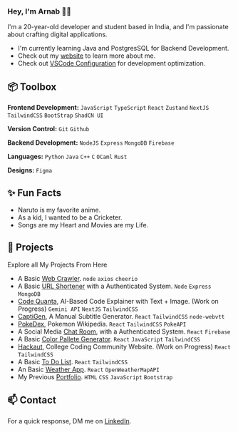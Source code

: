 ### Hey, I'm Arnab 👋🏽  

I'm a 20-year-old developer and student based in India, and I'm passionate about crafting digital applications. 

- I'm currently learning Java and PostgresSQL for Backend Development.
- Check out my [website](https://itzarnabpal.vercel.app/) to learn more about me.
- Check out [VSCode Configuration]() for development optimization.
 
## 📦 Toolbox

**Frontend Development:** `JavaScript` `TypeScript` `React` `Zustand` `NextJS` `TailwindCSS` `BootStrap` `ShadCN UI`
 
**Version Control:** `Git` `Github`

**Backend Development:** `NodeJS` `Express` `MongoDB` `Firebase` 

**Languages:** `Python` `Java` `C++` `C` `OCaml` `Rust`

**Designs:** `Figma`
 
## ✨ Fun Facts 

- Naruto is my favorite anime.
- As a kid, I wanted to be a Cricketer.
- Songs are my Heart and Movies are my Life.

## 🎯 Projects

Explore all My Projects From Here

- A Basic [Web Crawler](https://github.com/arnabpal2022/web-crawler). `node` `axios` `cheerio`
- A Basic [URL Shortener](https://github.com/arnabpal2022/url-shortener) with a Authenticated System. `Node` `Express` `MongoDB`
- [Code Quanta](https://github.com/Sreyasree-001/Code-Quanta), AI-Based Code Explainer with Text + Image. (Work on Progress) `Gemini API` `NextJS` `TailwindCSS`
- [CaptiGen](https://github.com/arnabpal2022/CaptiGen), A Manual Subtitle Generator. `React` `TailwindCSS` `node-webvtt`
- [PokeDex](https://github.com/Sreyasree-001/PokeDex), Pokemon Wikipedia. `React` `TailwindCSS` `PokeAPI`
- A Social Media [Chat Room](https://github.com/arnabpal2022/chat-room), with a Authenticated System. `React` `Firebase`
- A Basic [Color Pallete Generator](https://github.com/arnabpal2022/color-pallete-generator). `React` `JavaScript` `TailwindCSS`
- [Hackaut](https://github.com/joysarkar18/Hackaut-web), College Coding Community Website. (Work on Progress) `React` `TailwindCSS`
- A Basic [To Do List](https://github.com/arnabpal2022/toDoList). `React` `TailwindCSS`
- An Basic [Weather App](https://github.com/arnabpal2022/Weather360). `React` `OpenWeatherMapAPI`
- My Previous [Portfolio](https://github.com/arnabpal2022/itzarnabpal-portfolio). `HTML` `CSS` `JavaScript` `Bootstrap`


## 📫 Contact

 For a quick response, DM me on [LinkedIn](https://www.linkedin.com/in/arnab-pal-90946b244/). 
 

